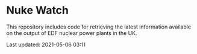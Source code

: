 # Nuke Watch

This repository includes code for retrieving the latest information available on the output of EDF nuclear power plants in the UK.

Last updated: 2021-05-06 03:11